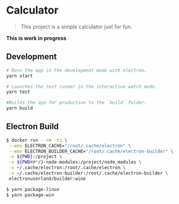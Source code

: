 # Calculator

> This project is a simple calculator just for fun.

**This is work in progress**

<!-- ## Getting started
```sh
$ cp .env.sample .env
``` -->

## Development

```sh
# Runs the app in the development mode with electron.
yarn start

# Launches the test runner in the interactive watch mode.
yarn test

#Builds the app for production to the `build` folder.
yarn build

```

## Electron Build

```bash
$ docker run --rm -ti \
 --env ELECTRON_CACHE="/root/.cache/electron" \
 --env ELECTRON_BUILDER_CACHE="/root/.cache/electron-builder" \
 -v ${PWD}:/project \
 -v ${PWD##*/}-node-modules:/project/node_modules \
 -v ~/.cache/electron:/root/.cache/electron \
 -v ~/.cache/electron-builder:/root/.cache/electron-builder \
 electronuserland/builder:wine

$ yarn package-linux
$ yarn package-win
```
